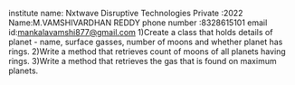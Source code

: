 institute name: Nxtwave Disruptive Technologies Private :2022 Name:M.VAMSHIVARDHAN REDDY phone number :8328615101 email id:mankalavamshi877@gmail.com 1)Create a class that holds details of planet - name, surface gasses, number of moons and whether planet has rings. 2)Write a method that retrieves count of moons of all planets having rings. 3)Write a method that retrieves the gas that is found on maximum planets.